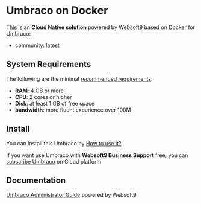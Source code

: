 # Umbraco on Docker  

This is an **Cloud Native solution** powered by [Websoft9](https://www.websoft9.com) based on Docker for Umbraco:

 - community:  latest


## System Requirements

The following are the minimal [recommended requirements](https://umbraco.com/):

* **RAM**: 4 GB or more
* **CPU**: 2 cores or higher
* **Disk**: at least 1 GB of free space
* **bandwidth**: more fluent experience over 100M  

## Install

You can install this Umbraco by [How to use it?](https://github.com/Websoft9/docker-library#how-to-use-it).   

If you want use Umbraco with **Websoft9 Business Support** free, you can [subscribe Umbraco](https://www.websoft9.com/apps) on Cloud platform

## Documentation

[Umbraco Administrator Guide](https://support.websoft9.com/docs/umbraco) powered by Websoft9